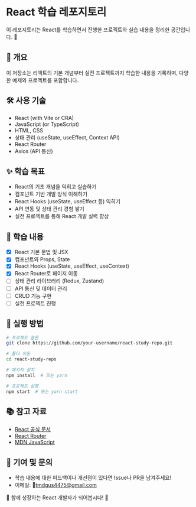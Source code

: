 # React 학습 레포지토리

이 레포지토리는 React를 학습하면서 진행한 프로젝트와 실습 내용을 정리한 공간입니다. 🚀

## 📌 개요
이 저장소는 리액트의 기본 개념부터 실전 프로젝트까지 학습한 내용을 기록하며, 다양한 예제와 프로젝트를 포함합니다.

## 🛠️ 사용 기술
- React (with Vite or CRA)
- JavaScript (or TypeScript)
- HTML, CSS
- 상태 관리 (useState, useEffect, Context API)
- React Router
- Axios (API 통신)

## ✨ 학습 목표
- React의 기초 개념을 익히고 실습하기
- 컴포넌트 기반 개발 방식 이해하기
- React Hooks (useState, useEffect 등) 익히기
- API 연동 및 상태 관리 경험 쌓기
- 실전 프로젝트를 통해 React 개발 실력 향상

## 📖 학습 내용
- [x] React 기본 문법 및 JSX
- [x] 컴포넌트와 Props, State
- [x] React Hooks (useState, useEffect, useContext)
- [x] React Router로 페이지 이동
- [ ] 상태 관리 라이브러리 (Redux, Zustand)
- [ ] API 통신 및 데이터 관리
- [ ] CRUD 기능 구현
- [ ] 실전 프로젝트 진행

## 🚀 실행 방법
```bash
# 프로젝트 클론
git clone https://github.com/your-username/react-study-repo.git

# 폴더 이동
cd react-study-repo

# 패키지 설치
npm install  # 또는 yarn

# 프로젝트 실행
npm start  # 또는 yarn start
```

## 📚 참고 자료
- [React 공식 문서](https://ko.react.dev/)
- [React Router](https://reactrouter.com/)
- [MDN JavaScript](https://developer.mozilla.org/ko/docs/Web/JavaScript)

## 🙌 기여 및 문의
- 학습 내용에 대한 피드백이나 개선점이 있다면 Issue나 PR을 남겨주세요!
- 이메일: tmdgus4475@gmail.com

📢 함께 성장하는 React 개발자가 되어봅시다! 🚀
